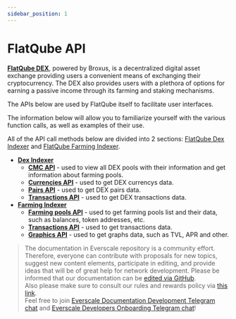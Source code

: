 ```yaml
---
sidebar_position: 1
---
```


# FlatQube API


[**FlatQube DEX**](https://flatqube.io/), powered by Broxus, is a decentralized digital asset exchange providing users a convenient means of exchanging their cryptocurrency. The DEX also provides users with a plethora of options for earning a passive income through its farming and staking mechanisms.

The APIs below are used by FlatQube itself to facilitate user interfaces. 

The information below will allow you to familiarize yourself with the various function calls, as well as examples of their use.

All of the API call methods below are divided into 2 sections: [FlatQube Dex Indexer](https://docs.flatqube.io/integrate/open-api/flatqube-dex-indexer) and [FlatQube Farming Indexer](https://docs.flatqube.io/integrate/open-api/flatqube-farming-indexer).

- [**Dex Indexer**](https://docs.flatqube.io/integrate/open-api/flatqube-dex-indexer)
  - [**CMC API**](https://docs.flatqube.io/integrate/open-api/flatqube-dex-indexer/cmc-api) - used to view all DEX pools with their information and get information about farming pools.
  - [**Currencies API**](https://docs.flatqube.io/integrate/open-api/flatqube-dex-indexer/currencies-api) - used to get DEX currencys data.
  - [**Pairs API**](https://docs.flatqube.io/integrate/open-api/flatqube-dex-indexer/pairs) - used to get DEX pairs data.
  - [**Transactions API**](https://docs.flatqube.io/integrate/open-api/flatqube-dex-indexer/transactions-api) - used to get DEX transactions data.
- [**Farming Indexer**](https://docs.flatqube.io/integrate/open-api/flatqube-farming-indexer)
  - [**Farming pools API**](https://docs.flatqube.io/integrate/open-api/flatqube-farming-indexer/farming-pools-api) - used to get farming pools list and their data, such as balances, token addresses, etc.
  - [**Transactions API**](https://docs.flatqube.io/integrate/open-api/flatqube-farming-indexer/transactions-api) - used to get transactions data.
  - [**Graphics API**](https://docs.flatqube.io/integrate/open-api/flatqube-farming-indexer/graphics-api) - used to get graphs data, such as TVL, APR and other.

>  The documentation in Everscale repository is a community effort. Therefore, everyone can contribute with proposals for new topics, suggest new content elements, participate in editing, and provide ideas that will be of great help for network development.
Please be informed that our documentation can be [edited via GitHub](https://github.com/everscale-org/docs/issues).  
  Also please make sure to consult our rules and rewards policy via [this link](https://docs.everscale.network/contribute/hot-streams/documentations).  
  Feel free to join [Everscale Documentation Development Telegram chat](https://t.me/+C2IpQXWZtCwxYzEy) and [Everscale Developers Onboarding Telegram chat](https://t.me/+Vca1Gs6uPzIyNWVi)!

